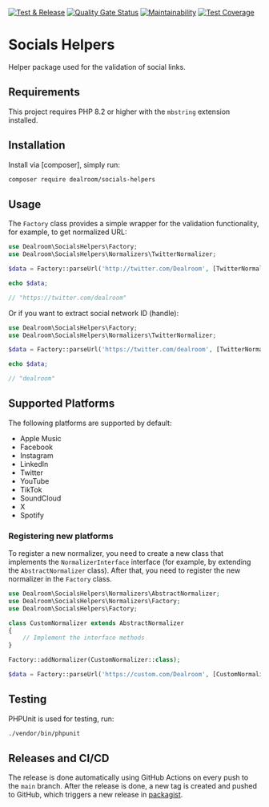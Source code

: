[![Test & Release](https://github.com/dealroom/socials-helpers/actions/workflows/main.yml/badge.svg)](https://github.com/dealroom/socials-helpers/actions/workflows/main.yml)
[![Quality Gate Status](https://sonarcloud.io/api/project_badges/measure?project=dealroom_socials-helpers&metric=alert_status)](https://sonarcloud.io/summary/new_code?id=dealroom_socials-helpers)
[![Maintainability](https://api.codeclimate.com/v1/badges/5a5141b6860d07672bba/maintainability)](https://codeclimate.com/github/dealroom/socials-helpers/maintainability)
[![Test Coverage](https://api.codeclimate.com/v1/badges/5a5141b6860d07672bba/test_coverage)](https://codeclimate.com/github/dealroom/socials-helpers/test_coverage)

# Socials Helpers

Helper package used for the validation of social links.

## Requirements

This project requires PHP 8.2 or higher with the `mbstring` extension installed.

## Installation

Install via [composer], simply run:

``` bash
composer require dealroom/socials-helpers
```

## Usage

The `Factory` class provides a simple wrapper for the validation functionality, for example, to get normalized URL:

```php
use Dealroom\SocialsHelpers\Factory;
use Dealroom\SocialsHelpers\Normalizers\TwitterNormalizer;

$data = Factory::parseUrl('http://twitter.com/Dealroom', [TwitterNormalizer::getPlatform()])->getNormalizedUrl();

echo $data;

// "https://twitter.com/dealroom"
```

Or if you want to extract social network ID (handle):

```php
use Dealroom\SocialsHelpers\Factory;
use Dealroom\SocialsHelpers\Normalizers\TwitterNormalizer;

$data = Factory::parseUrl('https://twitter.com/dealroom', [TwitterNormalizer::getPlatform()])->getId();

echo $data;

// "dealroom"
```

## Supported Platforms

The following platforms are supported by default:

- Apple Music
- Facebook
- Instagram
- LinkedIn
- Twitter
- YouTube
- TikTok
- SoundCloud
- X
- Spotify

### Registering new platforms

To register a new normalizer, you need to create a new class that implements
the `NormalizerInterface` interface (for example, by extending the `AbstractNormalizer` class).
After that, you need to register the new normalizer in the `Factory` class.

```php
use Dealroom\SocialsHelpers\Normalizers\AbstractNormalizer;
use Dealroom\SocialsHelpers\Normalizers\Factory;
use Dealroom\SocialsHelpers\Factory;

class CustomNormalizer extends AbstractNormalizer
{
    // Implement the interface methods
}

Factory::addNormalizer(CustomNormalizer::class);

$data = Factory::parseUrl('https://custom.com/Dealroom', [CustomNormalizer::getPlatform()])->getNormalizedUrl();
```

## Testing

PHPUnit is used for testing, run:

```bash
./vendor/bin/phpunit
```

## Releases and CI/CD

The release is done automatically using GitHub Actions on every push to the `main` branch.
After the release is done, a new tag is created and pushed to GitHub,
which triggers a new release in [packagist](https://packagist.org/).
